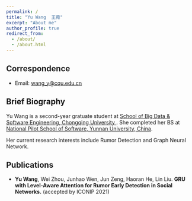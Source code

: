 ```yaml
---
permalink: /
title: "Yu Wang  王菀"
excerpt: "About me"
author_profile: true
redirect_from: 
  - /about/
  - /about.html
---
```


<!-- ## Yu Wang  王菀 -->
## Correspondence

* Email: wang_y@cqu.edu.cn

## Brief Biography
Yu Wang is a second-year gratuate student at [School of Big Data & Software Engineering, Chongqing University ](http://www.cse.cqu.edu.cn/). She completed her BS at [National Pilot School of Software, Yunnan University, China](http://www.sei.ynu.edu.cn/).

Her current research interests include Rumor Detection and Graph Neural Network.

## Publications
- **Yu Wang**, Wei Zhou, Junhao Wen, Jun Zeng, Haoran He, Lin Liu. **GRU with Level-Aware Attention for Rumor Early Detection in Social Networks.** (accepted by ICONIP 2021)
